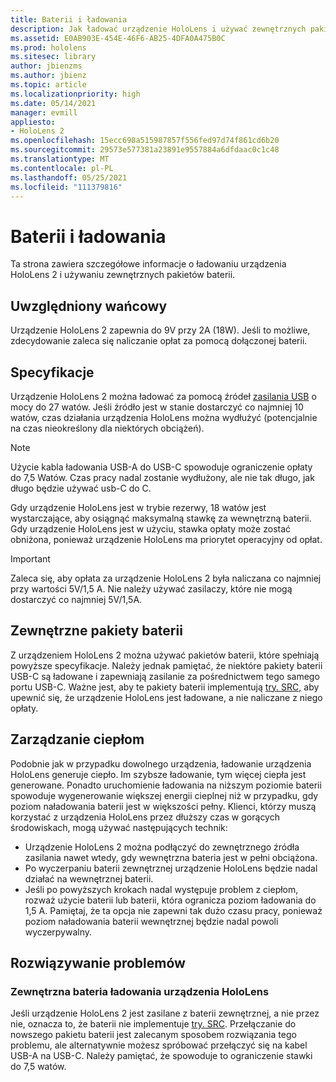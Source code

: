 ```yaml
---
title: Baterii i ładowania
description: Jak ładować urządzenie HoloLens i używać zewnętrznych pakietów baterii.
ms.assetid: E0AB903E-454E-46F6-AB25-4DFA0A475B0C
ms.prod: hololens
ms.sitesec: library
author: jbienzms
ms.author: jbienz
ms.topic: article
ms.localizationpriority: high
ms.date: 05/14/2021
manager: evmill
appliesto:
- HoloLens 2
ms.openlocfilehash: 15ecc698a515987857f556fed97d74f861cd6b20
ms.sourcegitcommit: 29573e577381a23891e9557884a6dfdaac0c1c48
ms.translationtype: MT
ms.contentlocale: pl-PL
ms.lasthandoff: 05/25/2021
ms.locfileid: "111379816"
---
```

# <a name="battery-and-charging"></a>Baterii i ładowania

Ta strona zawiera szczegółowe informacje o ładowaniu urządzenia HoloLens 2 i używaniu zewnętrznych pakietów baterii.

## <a name="included-charger"></a>Uwzględniony wańcowy

Urządzenie HoloLens 2 zapewnia do 9V przy 2A (18W). Jeśli to możliwe, zdecydowanie zaleca się naliczanie opłat za pomocą dołączonej baterii.  

## <a name="specifications"></a>Specyfikacje

Urządzenie HoloLens 2 można ładować za pomocą źródeł [zasilania USB](https://www.usb.org/usb-charger-pd) o mocy do 27 watów. Jeśli źródło jest w stanie dostarczyć co najmniej 10 watów, czas działania urządzenia HoloLens można wydłużyć (potencjalnie na czas nieokreślony dla niektórych obciążeń). 

> [!NOTE]
> Użycie kabla ładowania USB-A do USB-C spowoduje ograniczenie opłaty do 7,5 Watów. Czas pracy nadal zostanie wydłużony, ale nie tak długo, jak długo będzie używać usb-C do C.

Gdy urządzenie HoloLens jest w trybie rezerwy, 18 watów jest wystarczające, aby osiągnąć maksymalną stawkę za wewnętrzną baterii. Gdy urządzenie HoloLens jest w użyciu, stawka opłaty może zostać obniżona, ponieważ urządzenie HoloLens ma priorytet operacyjny od opłat.

> [!IMPORTANT]
> Zaleca się, aby opłata za urządzenie HoloLens 2 była naliczana co najmniej przy wartości 5V/1,5 A. Nie należy używać zasilaczy, które nie mogą dostarczyć co najmniej 5V/1,5A. 

## <a name="external-battery-packs"></a>Zewnętrzne pakiety baterii

Z urządzeniem HoloLens 2 można używać pakietów baterii, które spełniają powyższe specyfikacje. Należy jednak pamiętać, że niektóre pakiety baterii USB-C są ładowane i zapewniają zasilanie za pośrednictwem tego samego portu USB-C. Ważne jest, aby te pakiety baterii implementują [try. SRC,](https://usb.org/document-library/usb-type-cr-cable-and-connector-specification-revision-20) aby upewnić się, że urządzenie HoloLens jest ładowane, a nie naliczane z niego opłaty. 

## <a name="managing-heat"></a>Zarządzanie ciepłom

Podobnie jak w przypadku dowolnego urządzenia, ładowanie urządzenia HoloLens generuje ciepło. Im szybsze ładowanie, tym więcej ciepła jest generowane. Ponadto uruchomienie ładowania na niższym poziomie baterii spowoduje wygenerowanie większej energii cieplnej niż w przypadku, gdy poziom naładowania baterii jest w większości pełny. Klienci, którzy muszą korzystać z urządzenia HoloLens przez dłuższy czas w gorących środowiskach, mogą używać następujących technik:

- Urządzenie HoloLens 2 można podłączyć do zewnętrznego źródła zasilania nawet wtedy, gdy wewnętrzna bateria jest w pełni obciążona.
- Po wyczerpaniu baterii zewnętrznej urządzenie HoloLens będzie nadal działać na wewnętrznej baterii.    
- Jeśli po powyższych krokach nadal występuje problem z ciepłom, rozważ użycie baterii lub baterii, która ogranicza poziom ładowania do 1,5 A. Pamiętaj, że ta opcja nie zapewni tak dużo czasu pracy, ponieważ poziom naładowania baterii wewnętrznej będzie nadal powoli wyczerpywalny.

## <a name="troubleshooting"></a>Rozwiązywanie problemów


### <a name="hololens-charges-external-battery"></a>Zewnętrzna bateria ładowania urządzenia HoloLens
Jeśli urządzenie HoloLens 2 jest zasilane z baterii zewnętrznej, a nie przez nie, oznacza to, że baterii nie implementuje [try. SRC](https://usb.org/document-library/usb-type-cr-cable-and-connector-specification-revision-20). Przełączanie do nowszego pakietu baterii jest zalecanym sposobem rozwiązania tego problemu, ale alternatywnie możesz spróbować przełączyć się na kabel USB-A na USB-C. Należy pamiętać, że spowoduje to ograniczenie stawki do 7,5 watów.
